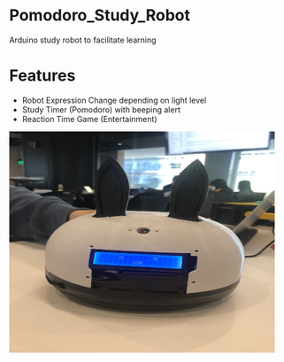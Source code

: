 # Pomodoro_Study_Robot
Arduino study robot to facilitate learning
# Features
- Robot Expression Change depending on light level
- Study Timer (Pomodoro) with beeping alert
- Reaction Time Game (Entertainment)

<img src="images/study_robot_2.jpg" width="480" height="400">

